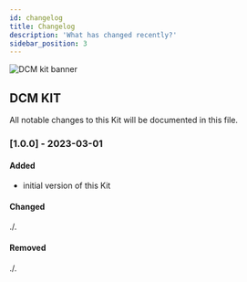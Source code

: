 ```yaml
---
id: changelog
title: Changelog
description: 'What has changed recently?'
sidebar_position: 3
---
```


![DCM kit banner](@site/static/img/DCMKitLogoIcon-min.png)

## DCM KIT

All notable changes to this Kit will be documented in this file.

### [1.0.0] - 2023-03-01

#### Added
- initial version of this Kit

#### Changed
./.

#### Removed
./.